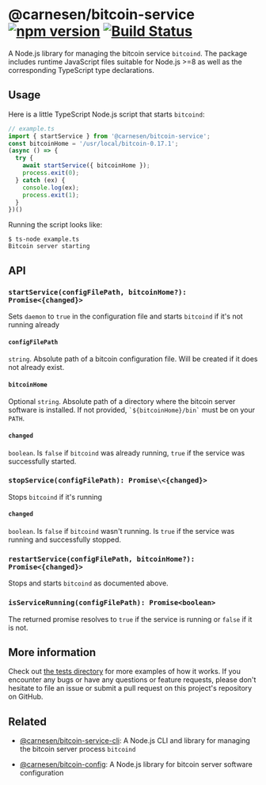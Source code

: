 # @carnesen/bitcoin-service [![npm version](https://badge.fury.io/js/%40carnesen%2Fbitcoin-service.svg)](https://badge.fury.io/js/%40carnesen%2Fbitcoin-service) [![Build Status](https://travis-ci.com/carnesen/bitcoin-service.svg?branch=master)](https://travis-ci.com/carnesen/bitcoin-service)

A Node.js library for managing the bitcoin service `bitcoind`. The package includes runtime JavaScript files suitable for Node.js >=8 as well as the corresponding TypeScript type declarations.

## Usage

Here is a little TypeScript Node.js script that starts `bitcoind`:
```ts
// example.ts
import { startService } from '@carnesen/bitcoin-service';
const bitcoinHome = '/usr/local/bitcoin-0.17.1';
(async () => {
  try {
    await startService({ bitcoinHome });
    process.exit(0);
  } catch (ex) {
    console.log(ex);
    process.exit(1);
  }
})()
```

Running the script looks like:
```
$ ts-node example.ts
Bitcoin server starting
```

## API
### `startService(configFilePath, bitcoinHome?): Promise<{changed}>`
Sets `daemon` to `true` in the configuration file and starts `bitcoind` if it's not running already

#### `configFilePath`
`string`. Absolute path of a bitcoin configuration file. Will be created if it does not already exist.

#### `bitcoinHome`
Optional `string`. Absolute path of a directory where the bitcoin server software is installed. If not provided, `` `${bitcoinHome}/bin` `` must be on your `PATH`.

#### `changed`
`boolean`. Is `false` if `bitcoind` was already running, `true` if the service was successfully started.

### `stopService(configFilePath): Promise\<{changed}>`
Stops `bitcoind` if it's running

#### `changed`
`boolean`. Is `false` if `bitcoind` wasn't running. Is `true` if the service was running and successfully stopped.

### `restartService(configFilePath, bitcoinHome?): Promise<{changed}>`
Stops and starts `bitcoind` as documented above.

### `isServiceRunning(configFilePath): Promise<boolean>`
The returned promise resolves to `true` if the service is running or `false` if it is not.

## More information
Check out [the tests directory](src/__tests__) for more examples of how it works. If you encounter any bugs or have any questions or feature requests, please don't hesitate to file an issue or submit a pull request on this project's repository on GitHub.

## Related
- [@carnesen/bitcoin-service-cli](https://github.com/carnesen/bitcoin-service-cli): A Node.js CLI and library for managing the bitcoin server process `bitcoind`

- [@carnesen/bitcoin-config](https://github.com/carnesen/bitcoin-config): A Node.js library for bitcoin server software configuration
